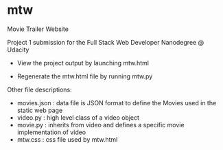 # mtw
Movie Trailer Website

Project 1 submission for the Full Stack Web Developer Nanodegree @ Udacity

- View the project output by launching mtw.html

- Regenerate the mtw.html file by running mtw.py

Other file descriptions:

- movies.json : data file is JSON format to define the Movies used in the static web page
- video.py : high level class of a video object
- movie.py : inherits from video and defines a specific movie implementation of video
- mtw.css : css file used by mtw.html

